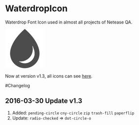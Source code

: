 # WaterdropIcon
Waterdrop Font Icon used in almost all projects of Netease QA.

![WaterdropIcon](/wd.png)

Now at version v1.3, all icons can see [here](/demo.html).

#Changelog
## 2016-03-30 Update v1.3
1. Added: `pending-circle` `cny-circle` `zip` `trash-fill` `paperflip`
2. Update: `radio-checked` => `dot-circle-o`